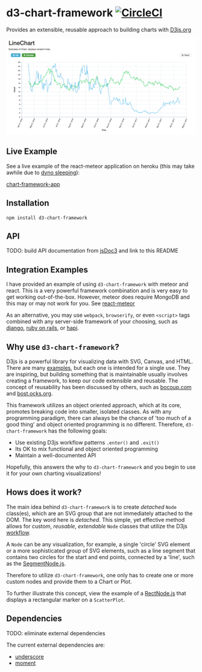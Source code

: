# d3-chart-framework [![CircleCI](https://circleci.com/gh/dan-nyanko/d3-chart-framework.svg?style=svg)](https://circleci.com/gh/dan-nyanko/d3-chart-framework)
Provides an extensible, reusable approach to building charts with [D3js.org](https://d3js.org/)


![Line Chart Screenshot](screenshots/LineChart.png)


## Live Example

See a live example of the react-meteor application on heroku (this may take awhile due to [dyno sleeping](https://devcenter.heroku.com/articles/free-dyno-hours#dyno-sleeping)):

[chart-framework-app](https://chart-framework-app.herokuapp.com/)


## Installation
```
npm install d3-chart-framework
```


## API

TODO: build API documentation from [jsDoc3](https://github.com/jsdoc3/jsdoc) and link to this README


## Integration Examples
I have provided an example of using `d3-chart-framework` with meteor and react. This is a very powerful framework combination and is very easy to get working out-of-the-box. However, meteor does require MongoDB and this may or may not work for you. See [react-meteor](examples/react-meteor/)

As an alternative, you may use `webpack`, `browserify`, or even `<script>` tags combined with any server-side framework of your choosing, such as [django](https://www.djangoproject.com/), [ruby on rails](http://rubyonrails.org/), or [hapi](https://hapijs.com/).


## Why use `d3-chart-framework`?
D3js is a powerful library for visualizing data with SVG, Canvas, and HTML. There are many [examples](http://bl.ocks.org/mbostock), but each one is intended for a single use. They are inspiring, but building something that is maintainable usually involves creating a framework, to keep our code extensible and reusable. The concept of reusability has been discussed by others, such as [bocoup.com](https://bocoup.com/weblog/reusability-with-d3) and [bost.ocks.org](https://bost.ocks.org/mike/chart/).

This framework utilizes an object oriented approach, which at its core, promotes breaking code into smaller, isolated classes. As with any programming paradigm, there can always be the chance of 'too much of a good thing' and object oriented programming is no different. Therefore, `d3-chart-framework` has the following goals:

  - Use existing D3js workflow patterns `.enter()` and `.exit()`
  - Its OK to mix functional and object oriented programming
  - Maintain a well-documented API

Hopefully, this answers the why to `d3-chart-framework` and you begin to use it for your own charting visualizations!


## Hows does it work?
The main idea behind `d3-chart-framework` is to create *detached* `Node` class(es), which are an SVG group that are not immediately attached to the DOM. The key word here is *detached*. This simple, yet effective method allows for custom, *reusable*, *extendable* `Node` classes that utilize the D3js [workflow](https://github.com/d3/d3-selection/blob/master/README.md#joining-data).

A `Node` can be any visualization, for example, a single 'circle' SVG element or a more sophisticated group of SVG elements, such as a line segment that contains two circles for the start and end points, connected by a 'line', such as the [SegmentNode.js](src/nodes/SegmentNode.js).

Therefore to utilize `d3-chart-framework`, one only has to create one or more custom nodes and provide them to a Chart or Plot.

To further illustrate this concept, view the example of a [RectNode.js](src/nodes/RectNode.js) that displays a rectangular marker on a `ScatterPlot`.


## Dependencies
TODO: eliminate external dependencies

The current external dependencies are:

  - [underscore](https://github.com/jashkenas/underscore)
  - [moment](https://github.com/moment/moment)

